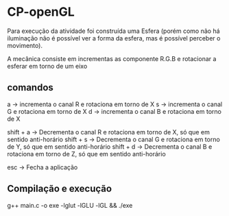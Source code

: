 # CP-openGL

Para execução da atividade foi construída uma Esfera (porém como não há iluminação não é possível ver a forma da esfera, mas é possível perceber o movimento).

A mecânica consiste em incrementas as componente R.G.B e rotacionar a esferar em torno de um eixo

## comandos

a -> incrementa o canal R e rotaciona em torno de X 
s -> incrementa o canal G e rotaciona em torno de X
d -> incrementa o canal B e rotaciona em torno de X

shift + a -> Decrementa o canal R e rotaciona em torno de X, só que em sentido anti-horário
shift + s -> Decrementa o canal G e rotaciona em torno de Y, só que em sentido anti-horário
shift + d -> Decrementa o canal B e rotaciona em torno de Z, só que em sentido anti-horário

esc -> Fecha a aplicação

## Compilação e execução

g++ main.c -o exe -lglut -lGLU -lGL && ./exe
